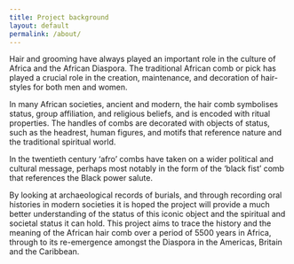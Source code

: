 ```yaml
---
title: Project background
layout: default
permalink: /about/
---
```

Hair and grooming have always played an important role in the culture of Africa and the African Diaspora. The traditional African comb or pick has played a crucial role in the creation, maintenance, and decoration of hair-styles for both men and women.

In many African societies, ancient and modern, the hair comb symbolises status, group affiliation, and religious beliefs, and is encoded with ritual properties. The handles of combs are decorated with objects of status, such as the headrest, human figures, and motifs that reference nature and the traditional spiritual world.

 In the twentieth century ‘afro’ combs have taken on a wider political and cultural message, perhaps most notably in the form of the ‘black fist’ comb that references the Black power salute.

 By looking at archaeological records of burials, and through recording oral histories in modern societies it is hoped the project will provide a much better understanding of the status of this iconic object and the spiritual and societal status it can hold. This project aims to trace the history and the meaning of the African hair comb over a period of 5500 years in Africa, through to its re-emergence amongst the Diaspora in the Americas, Britain and the Caribbean.
